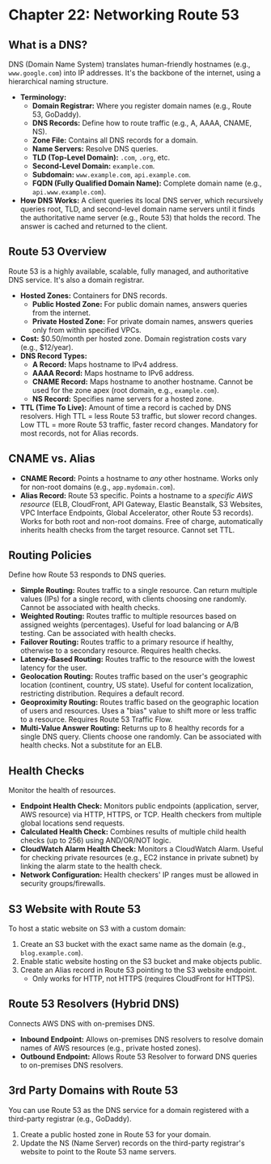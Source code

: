 # Chapter 22: Networking Route 53

## What is a DNS?
DNS (Domain Name System) translates human-friendly hostnames (e.g., `www.google.com`) into IP addresses. It's the backbone of the internet, using a hierarchical naming structure.
-   **Terminology:**
    -   **Domain Registrar:** Where you register domain names (e.g., Route 53, GoDaddy).
    -   **DNS Records:** Define how to route traffic (e.g., A, AAAA, CNAME, NS).
    -   **Zone File:** Contains all DNS records for a domain.
    -   **Name Servers:** Resolve DNS queries.
    -   **TLD (Top-Level Domain):** `.com`, `.org`, etc.
    -   **Second-Level Domain:** `example.com`.
    -   **Subdomain:** `www.example.com`, `api.example.com`.
    -   **FQDN (Fully Qualified Domain Name):** Complete domain name (e.g., `api.www.example.com`).
-   **How DNS Works:** A client queries its local DNS server, which recursively queries root, TLD, and second-level domain name servers until it finds the authoritative name server (e.g., Route 53) that holds the record. The answer is cached and returned to the client.

## Route 53 Overview
Route 53 is a highly available, scalable, fully managed, and authoritative DNS service. It's also a domain registrar.
-   **Hosted Zones:** Containers for DNS records.
    -   **Public Hosted Zone:** For public domain names, answers queries from the internet.
    -   **Private Hosted Zone:** For private domain names, answers queries only from within specified VPCs.
-   **Cost:** $0.50/month per hosted zone. Domain registration costs vary (e.g., $12/year).
-   **DNS Record Types:**
    -   **A Record:** Maps hostname to IPv4 address.
    -   **AAAA Record:** Maps hostname to IPv6 address.
    -   **CNAME Record:** Maps hostname to another hostname. Cannot be used for the zone apex (root domain, e.g., `example.com`).
    -   **NS Record:** Specifies name servers for a hosted zone.
-   **TTL (Time To Live):** Amount of time a record is cached by DNS resolvers. High TTL = less Route 53 traffic, but slower record changes. Low TTL = more Route 53 traffic, faster record changes. Mandatory for most records, not for Alias records.

## CNAME vs. Alias
-   **CNAME Record:** Points a hostname to *any* other hostname. Works only for non-root domains (e.g., `app.mydomain.com`).
-   **Alias Record:** Route 53 specific. Points a hostname to a *specific AWS resource* (ELB, CloudFront, API Gateway, Elastic Beanstalk, S3 Websites, VPC Interface Endpoints, Global Accelerator, other Route 53 records). Works for both root and non-root domains. Free of charge, automatically inherits health checks from the target resource. Cannot set TTL.

## Routing Policies
Define how Route 53 responds to DNS queries.
-   **Simple Routing:** Routes traffic to a single resource. Can return multiple values (IPs) for a single record, with clients choosing one randomly. Cannot be associated with health checks.
-   **Weighted Routing:** Routes traffic to multiple resources based on assigned weights (percentages). Useful for load balancing or A/B testing. Can be associated with health checks.
-   **Failover Routing:** Routes traffic to a primary resource if healthy, otherwise to a secondary resource. Requires health checks.
-   **Latency-Based Routing:** Routes traffic to the resource with the lowest latency for the user.
-   **Geolocation Routing:** Routes traffic based on the user's geographic location (continent, country, US state). Useful for content localization, restricting distribution. Requires a default record.
-   **Geoproximity Routing:** Routes traffic based on the geographic location of users and resources. Uses a "bias" value to shift more or less traffic to a resource. Requires Route 53 Traffic Flow.
-   **Multi-Value Answer Routing:** Returns up to 8 healthy records for a single DNS query. Clients choose one randomly. Can be associated with health checks. Not a substitute for an ELB.

## Health Checks
Monitor the health of resources.
-   **Endpoint Health Check:** Monitors public endpoints (application, server, AWS resource) via HTTP, HTTPS, or TCP. Health checkers from multiple global locations send requests.
-   **Calculated Health Check:** Combines results of multiple child health checks (up to 256) using AND/OR/NOT logic.
-   **CloudWatch Alarm Health Check:** Monitors a CloudWatch Alarm. Useful for checking private resources (e.g., EC2 instance in private subnet) by linking the alarm state to the health check.
-   **Network Configuration:** Health checkers' IP ranges must be allowed in security groups/firewalls.

## S3 Website with Route 53
To host a static website on S3 with a custom domain:
1.  Create an S3 bucket with the exact same name as the domain (e.g., `blog.example.com`).
2.  Enable static website hosting on the S3 bucket and make objects public.
3.  Create an Alias record in Route 53 pointing to the S3 website endpoint.
    -   Only works for HTTP, not HTTPS (requires CloudFront for HTTPS).

## Route 53 Resolvers (Hybrid DNS)
Connects AWS DNS with on-premises DNS.
-   **Inbound Endpoint:** Allows on-premises DNS resolvers to resolve domain names of AWS resources (e.g., private hosted zones).
-   **Outbound Endpoint:** Allows Route 53 Resolver to forward DNS queries to on-premises DNS resolvers.

## 3rd Party Domains with Route 53
You can use Route 53 as the DNS service for a domain registered with a third-party registrar (e.g., GoDaddy).
1.  Create a public hosted zone in Route 53 for your domain.
2.  Update the NS (Name Server) records on the third-party registrar's website to point to the Route 53 name servers.